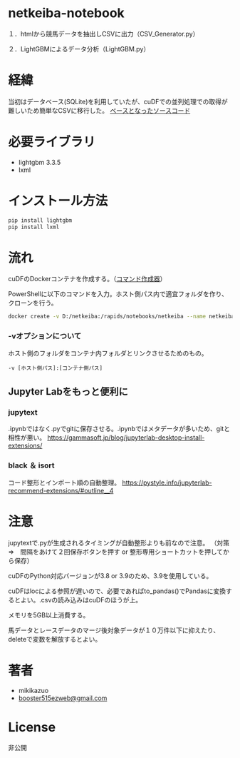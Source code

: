 # netkeiba-notebook
１．htmlから競馬データを抽出しCSVに出力（CSV_Generator.py）

２．LightGBMによるデータ分析（LightGBM.py）
 
# 経緯
当初はデータベース(SQLite)を利用していたが、cuDFでの並列処理での取得が難しいため簡単なCSVに移行した。
[ベースとなったソースコード](https://github.com/watanta/netkeiba-scrapy)
 
# 必要ライブラリ
* lightgbm 3.3.5
* lxml

# インストール方法
```bash
pip install lightgbm
pip install lxml
```
# 流れ
cuDFのDockerコンテナを作成する。（[コマンド作成器](https://rapids.ai/start.html#get-rapids)）

PowerShellに以下のコマンドを入力。ホスト側パス内で適宜フォルダを作り、クローンを行う。

```bash
docker create -v D:/netkeiba:/rapids/notebooks/netkeiba --name netkeiba --gpus all -it --shm-size=1g --ulimit memlock=-1 -p 8888:8888 -p 8787:8787 -p 8786:8786 nvcr.io/nvidia/rapidsai/rapidsai-core:22.10-cuda11.5-runtime-ubuntu20.04-py3.9
```

### -vオプションについて
ホスト側のフォルダをコンテナ内フォルダとリンクさせるためのもの。

`-v [ホスト側パス]:[コンテナ側パス]`

## Jupyter Labをもっと便利に
### jupytext
.ipynbではなく.pyでgitに保存させる。.ipynbではメタデータが多いため、gitと相性が悪い。
https://gammasoft.jp/blog/jupyterlab-desktop-install-extensions/

### black ＆ isort
コード整形とインポート順の自動整理。
https://pystyle.info/jupyterlab-recommend-extensions/#outline__4
 
# 注意
jupytextで.pyが生成されるタイミングが自動整形よりも前なので注意。
（対策　⇒　間隔をあけて２回保存ボタンを押す or 整形専用ショートカットを押してから保存）

cuDFのPython対応バージョンが3.8 or 3.9のため、3.9を使用している。

cuDFはlocによる参照が遅いので、必要であればto_pandas()でPandasに変換するとよい。.csvの読み込みはcuDFのほうが上。

メモリを5GB以上消費する。

馬データとレースデータのマージ後対象データが１０万件以下に抑えたり、deleteで変数を解放するとよい。

# 著者
* mikikazuo
* booster515ezweb@gmail.com
 
# License
非公開
